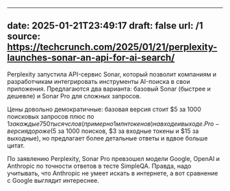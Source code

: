 ---
date: 2025-01-21T23:49:17
draft: false
url: /1
source: https://techcrunch.com/2025/01/21/perplexity-launches-sonar-an-api-for-ai-search/
---------

Perplexity запустила API-сервис Sonar, который позволит компаниям и разработчикам интегрировать инструменты AI-поиска в свои приложения. Предлагаются два варианта: базовый Sonar (быстрее и дешевле) и Sonar Pro для сложных запросов.

Цены довольно демократичные: базовая версия стоит $5 за 1000 поисковых запросов плюс по $1 за каждые 750 тысяч слов (примерно 1 млн токенов) на входе и выходе. Pro-версия дороже ($5 за 1000 поисков, $3 за входные токены и $15 за выходные), но предлагает более детальные ответы и вдвое больше цитат.

По заявлению Perplexity, Sonar Pro превзошел модели Google, OpenAI и Anthropic по точности ответов в тесте SimpleQA. Правда, надо учитывать, что Anthropic не умеет искать в интернете, а вот сравнение с Google выглядит интереснее.
